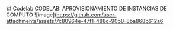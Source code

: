 )# Codelab CODELAB: APROVISIONAMIENTO DE INSTANCIAS DE COMPUTO
![image](https://github.com/user-attachments/assets/7c80964e-47f1-488c-90b8-8ba868b612a6

